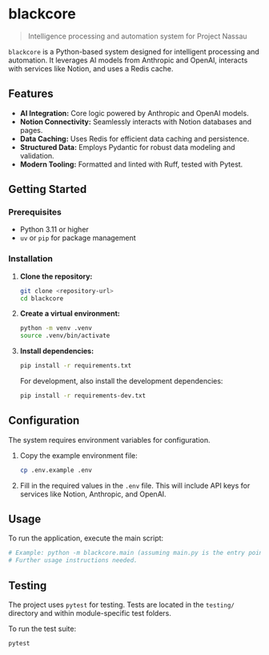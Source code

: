 # blackcore

> Intelligence processing and automation system for Project Nassau

`blackcore` is a Python-based system designed for intelligent processing and automation. It leverages AI models from Anthropic and OpenAI, interacts with services like Notion, and uses a Redis cache.

## Features

*   **AI Integration:** Core logic powered by Anthropic and OpenAI models.
*   **Notion Connectivity:** Seamlessly interacts with Notion databases and pages.
*   **Data Caching:** Uses Redis for efficient data caching and persistence.
*   **Structured Data:** Employs Pydantic for robust data modeling and validation.
*   **Modern Tooling:** Formatted and linted with Ruff, tested with Pytest.

## Getting Started

### Prerequisites

- Python 3.11 or higher
- `uv` or `pip` for package management

### Installation

1.  **Clone the repository:**
    ```bash
    git clone <repository-url>
    cd blackcore
    ```

2.  **Create a virtual environment:**
    ```bash
    python -m venv .venv
    source .venv/bin/activate
    ```

3.  **Install dependencies:**
    ```bash
    pip install -r requirements.txt
    ```
    For development, also install the development dependencies:
    ```bash
    pip install -r requirements-dev.txt
    ```

## Configuration

The system requires environment variables for configuration.

1.  Copy the example environment file:
    ```bash
    cp .env.example .env
    ```

2.  Fill in the required values in the `.env` file. This will include API keys for services like Notion, Anthropic, and OpenAI.

## Usage

To run the application, execute the main script:

```bash
# Example: python -m blackcore.main (assuming main.py is the entry point)
# Further usage instructions needed.
```

## Testing

The project uses `pytest` for testing. Tests are located in the `testing/` directory and within module-specific test folders.

To run the test suite:

```bash
pytest
```
